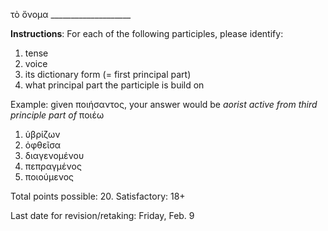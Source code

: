 τὸ ὄνομα ____________________




**Instructions**: For each of the following participles, please identify:

1. tense
2. voice
3. its dictionary form (= first principal part)
4. what principal part the participle is build on

Example: given ποιήσαντος, your answer would be *aorist active from third principle part of* ποιέω


1. ὑβρίζων
2. ὀφθεῖσα 
3. διαγενομένου
4. πεπραγμένος
5. ποιούμενος

Total points possible: 20. Satisfactory: 18+

Last date for revision/retaking: Friday, Feb. 9